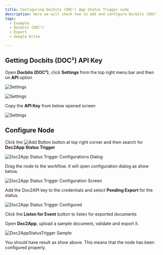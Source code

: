 ```yaml
---
title: Configuring Docbits (DOC²) App Status Trigger node
description: Here we will check how to add and configure Docbits (DOC²) app status trigger node
tags:
  - Example
  - Docbits (DOC²)
  - Export
  - Google Drive

---
```


## Getting Docbits (DOC²) API Key

Open **Docbits (DOC²)**, click **Settings** from the top right menu bar
and then on **API** option

![Settings](/_images/example/gdrive/image8.png)

![Settings](/_images/example/gdrive/image9.png)

Copy the **API Key** from below opened screen

![Settings](/_images/example/gdrive/image10.png)

## Configure Node

Click the ![Add Button](/_images/example/gdrive/image11.png) button at top right corner and then search for **Doc2App Status Trigger**

![Doc2App Status Trigger Configurations Dialog](/_images/example/gdrive/image12.png)

Drag the node to the workflow. It will open configuration dialog as show below.

![Doc2App Status Trigger Configuration Screen](/_images/example/gdrive/image13.png)

Add the Doc2API key to the credentials and select **Pending Export** for the status.

![Doc2App Status Trigger Configured](/_images/example/gdrive/image14.png)

Click the **Listen for Event** button to listen for exported documents

Open **Doc2App**, upload a sample document, validate and export it.

![Doc2AppStatusTrigger Sample](/_images/example/gdrive/image15.png)

You should have result as show above. This means that the node has been configured properly.
